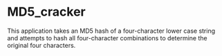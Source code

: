 # MD5_cracker
This application takes an MD5 hash of a four-character lower case string and  attempts to hash all four-character combinations to determine the original four characters.
